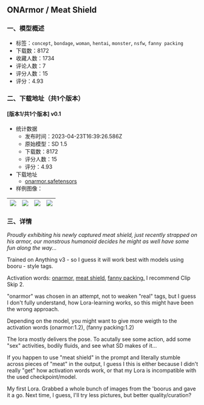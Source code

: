 ## ONArmor / Meat Shield
### 一、模型概述

- 标签：`concept`, `bondage`, `woman`, `hentai`, `monster`, `nsfw`, `fanny packing`
- 下载数：8172
- 收藏人数：1734
- 评论人数：7
- 评分人数：15
- 评分：4.93

### 二、下载地址（共1个版本）

#### [版本1/共1个版本] v0.1

- 统计数据
  - 发布时间：2023-04-23T16:39:26.586Z
  - 原始模型：SD 1.5
  - 下载数：8172
  - 评分人数：15
  - 评分：4.93
- 下载地址
  - [onarmor.safetensors](https://civitai.com/api/download/models/53299)
- 样例图像：

| <img src="https://image.civitai.com/xG1nkqKTMzGDvpLrqFT7WA/56fbba4b-75e1-4056-545b-a1a4213d9700/width=450/576191.jpeg" /> | <img src="https://image.civitai.com/xG1nkqKTMzGDvpLrqFT7WA/2535375d-1fc2-4335-e570-3b4c589d2000/width=450/576198.jpeg" /> | <img src="https://image.civitai.com/xG1nkqKTMzGDvpLrqFT7WA/3140e23d-41e4-4dc9-bf48-622dba97d700/width=450/576195.jpeg" /> | <img src="https://image.civitai.com/xG1nkqKTMzGDvpLrqFT7WA/fd464137-c3b9-4348-b21f-2f1f90838e00/width=450/576197.jpeg" /> |
| ---- | ---- | ---- | ---- |


### 三、详情
<p><em>Proudly exhibiting his newly captured meat shield, just recently strapped on his armor, our monstrous humanoid decides he might as well have some fun along the way...</em></p><p>Trained on Anything v3 - so I guess it will work best with models using booru - style tags.</p><p>Activation words: <u>onarmor,</u> <u>meat shield</u>, <u>fanny packing.</u> I recommend Clip Skip 2.</p><p>"onarmor" was chosen in an attempt, not to weaken "real" tags, but I guess I don't fully understand, how Lora-learning works, so this might have been the wrong approach.</p><p>Depending on the model, you might want to give more weigth to the activation words (onarmor:1.2), (fanny packing:1.2)</p><p></p><p>The lora mostly delivers the pose. To acutally see some action, add some "sex" activities, bodily fluids, and see what SD makes of it...</p><p></p><p>If you happen to use "meat shield" in the prompt and literally stumble across pieces of "meat" in the output, I guess I this is either because I didn't really "get" how activation words work, or that my Lora is incompatible with the used checkpoint/model.</p><p>My first Lora. Grabbed a whole bunch of images from the 'boorus and gave it a go. Next time, I guess, I'll try less pictures, but better quality/curation?</p>
